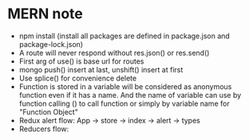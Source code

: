 # MERN note

- npm install (install all packages are defined in package.json and package-lock.json)
- A route will never respond without res.json() or res.send()
- First arg of use() is base url for routes
- mongo push() insert at last, unshift() insert at first
- Use splice() for convenience delete
- Function is stored in a variable will be considered as anonymous function even if it has a name. And the name of
  variable can use by function calling () to call function or simply by variable name for "Function Object"
- Redux alert flow: App -> store -> index -> alert -> types
- Reducers flow: 